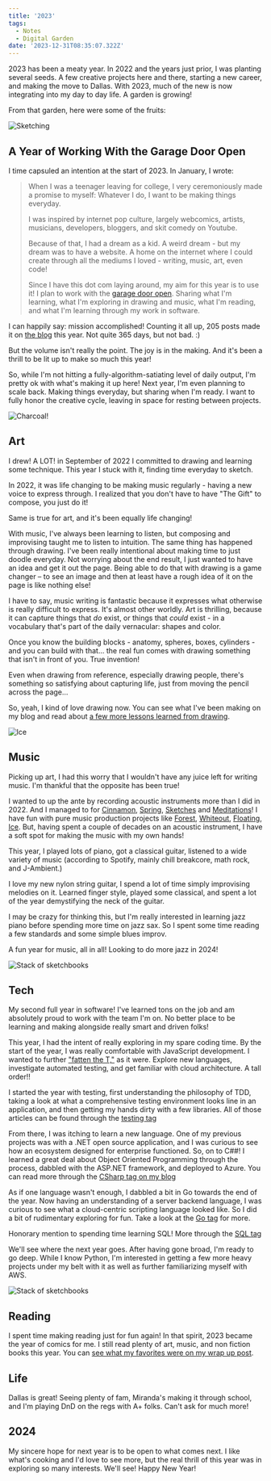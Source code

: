 ```yaml
---
title: '2023'
tags:
  - Notes
  - Digital Garden
date: '2023-12-31T08:35:07.322Z'
---
```


2023 has been a meaty year. In 2022 and the years just prior, I was planting several seeds. A few creative projects here and there, starting a new career, and making the move to Dallas. With 2023, much of the new is now integrating into my day to day life. A garden is growing!

From that garden, here were some of the fruits:

![Sketching](https://res.cloudinary.com/cpadilla/image/upload/t_optimize/chrisdpadilla/blog/art/coffee_cup_gesture_drawings_Large_kcbvbc.jpg)

## A Year of Working With the Garage Door Open

I time capsuled an intention at the start of 2023. In January, I wrote:

> When I was a teenager leaving for college, I very ceremoniously made a promise to myself: Whatever I do, I want to be making things everyday.
> 
> I was inspired by internet pop culture, largely webcomics, artists, musicians, developers, bloggers, and skit comedy on Youtube. 
> 
> Because of that, I had a dream as a kid. A weird dream - but my dream was to have a website. A home on the internet where I could create through all the mediums I loved - writing, music, art, even code!
> 
> Since I have this dot com laying around, my aim for this year is to use it! I plan to work with the [garage door open](https://www.robinsloan.com/lab/new-avenues/). Sharing what I'm learning, what I'm exploring in drawing and music, what I'm reading, and what I'm learning through my work in software. 

I can happily say: mission accomplished! Counting it all up, 205 posts made it on [the blog](/blog) this year. Not quite 365 days, but not bad. :)

But the volume isn't really the point. The joy is in the making. And it's been a thrill to be lit up to make so much this year! 

So, while I'm not hitting a fully-algorithm-satiating level of daily output, I'm pretty ok with what's making it up here! Next year, I'm even planning to scale back. Making things everyday, but sharing when I'm ready. I want to fully honor the creative cycle, leaving in space for resting between projects. 

![Charcoal!](http://res.cloudinary.com/cpadilla/image/upload/v1703181373/chrisdpadilla/blog/art/ngddexvxibyyuzftpt5x.jpg)

## Art

I drew! A LOT! in September of 2022 I committed to drawing and learning some technique. This year I stuck with it, finding time everyday to sketch. 

In 2022, it was life changing to be making music regularly - having a new voice to express through. I realized that you don't have to have "The Gift" to compose, you just do it!

Same is true for art, and it's been equally life changing!

With music, I've always been learning to listen, but composing and improvising taught me to listen to intuition. The same thing has happened through drawing. I've been really intentional about making time to just doodle everyday. Not worrying about the end result, I just wanted to have an idea and get it out the page. Being able to do that with drawing is a game changer – to see an image and then at least have a rough idea of it on the page is like nothing else!

I have to say, music writing is fantastic because it expresses what otherwise is really difficult to express. It's almost other worldly. Art is thrilling, because it can capture things that *do* exist, or things that *could* exist - in a vocabulary that's part of the daily vernacular: shapes and color.

Once you know the building blocks - anatomy, spheres, boxes, cylinders - and you can build with that... the real fun comes with drawing something that isn't in front of you. True invention!

Even when drawing from reference, especially drawing people, there's something so satisfying about capturing life, just from moving the pencil across the page...

So, yeah, I kind of love drawing now. You can see what I've been making on my blog and read about [a few more lessons learned from drawing](/lessonsfromdrawing2023).

![Ice](http://res.cloudinary.com/cpadilla/image/upload/v1702152532/chrisdpadilla/albums/kaaujeftajggbj1syz29.jpg)

## Music

Picking up art, I had this worry that I wouldn't have any juice left for writing music. I'm thankful that the opposite has been true!

I wanted to up the ante by recording acoustic instruments more than I did in 2022. And I managed to for [Cinnamon](/cinnamon), [Spring](/spring), [Sketches](/sketchers) and [Meditations](/meditations)! I have fun with pure music production projects like [Forest](/forest), [Whiteout](whiteout), [Floating](floating), [Ice](/ice). But, having spent a couple of decades on an acoustic instrument, I have a soft spot for making the music with my own hands!

This year, I played lots of piano, got a classical guitar, listened to a wide variety of music (according to Spotify, mainly chill breakcore, math rock, and J-Ambient.)

I love my new nylon string guitar, I spend a lot of time simply improvising melodies on it. Learned finger style, played some classical, and spent a lot of the year demystifying the neck of the guitar. 

I may be crazy for thinking this, but I'm really interested in learning jazz piano before spending more time on jazz sax. So I spent some time reading a few standards and some simple blues improv. 

A fun year for music, all in all! Looking to do more jazz in 2024!

![Stack of sketchbooks](https://res.cloudinary.com/cpadilla/image/upload/v1701459740/chrisdpadilla/blog/imgs/Sketchbooks2023_l3k5g5.jpg)

## Tech

My second full year in software! I've learned tons on the job and am absolutely proud to work with the team I'm on. No better place to be learning and making alongside really smart and driven folks!

This year, I had the intent of really exploring in my spare coding time. By the start of the year, I was really comfortable with JavaScript development. I wanted to further ["fatten the T,"](https://en.wikipedia.org/wiki/T-shaped_skills) as it were. Explore new languages, investigate automated testing, and get familiar with cloud architecture. A tall order!!

I started the year with testing, first understanding the philosophy of TDD, taking a look at what a comprehensive testing environment looks line in an application, and then getting my hands dirty with a few libraries. All of those articles can be found through the [testing tag](https://www.chrisdpadilla.com/blog/testing)

From there, I was itching to learn a new language. One of my previous projects was with a .NET open source application, and I was curious to see how an ecosystem designed for enterprise functioned. So, on to C##! I learned a great deal about Object Oriented Programming through the process, dabbled with the ASP.NET framework, and deployed to Azure. You can read more through the [CSharp tag on my blog](https://www.chrisdpadilla.com/blog/cSharp)

As if one language wasn't enough, I dabbled a bit in Go towards the end of the year. Now having an understanding of a server backend language, I was curious to see what a cloud-centric scripting language looked like. So I did a bit of rudimentary exploring for fun. Take a look at the [Go tag](https://www.chrisdpadilla.com/golangtouristguide) for more.

Honorary mention to spending time learning SQL! More through the [SQL tag](https://www.chrisdpadilla.com/blog/sQL)

We'll see where the next year goes. After having gone broad, I'm ready to go deep. While I know Python, I'm interested in getting a few more heavy projects under my belt with it as well as further familiarizing myself with AWS.

![Stack of sketchbooks](http://res.cloudinary.com/cpadilla/image/upload/v1704050300/chrisdpadilla/blog/images/vwmqnhe5ocs55apf7oxr.jpg)

## Reading

I spent time making reading just for fun again! In that spirit, 2023 became the year of comics for me. I still read plenty of art, music, and non fiction books this year. You can [see what my favorites were on my wrap up post](/books2023).

## Life

Dallas is great! Seeing plenty of fam, Miranda's making it through school, and I'm playing DnD on the regs with A+ folks. Can't ask for much more!

## 2024

My sincere hope for next year is to be open to what comes next. I like what's cooking and I'd love to see more, but the real thrill of this year was in exploring so many interests. We'll see! Happy New Year!